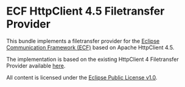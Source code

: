 # ECF HttpClient 4.5 Filetransfer Provider

This bundle implements a filetransfer provider for the [Eclipse Communication Framework (ECF)](https://www.eclipse.org/ecf/) based on Apache HttpClient 4.5.

The implementation is based on the existing HttpClient 4 Filetransfer Provider available [here](https://git.eclipse.org/c/ecf/org.eclipse.ecf.git/tree/providers/bundles/org.eclipse.ecf.provider.filetransfer.httpclient4).

All content is licensed under the [Eclipse Public License v1.0](http://www.eclipse.org/org/documents/epl-v10.php).

